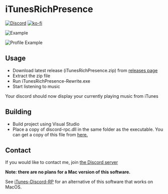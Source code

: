 # iTunesRichPresence

[![Discord](https://discordapp.com/api/guilds/422759073499578411/widget.png)](https://discord.gg/57a8dqb)
[![ko-fi](https://www.ko-fi.com/img/donate_sm.png)](https://ko-fi.com/O5O2FSWT)

![Example](example.png)

![Profile Example](example_profile.png)

## Usage

* Download latest release (iTunesRichPresence.zip) from [releases page](https://github.com/nint8835/iTunesRichPresence/releases)
* Extract the zip file
* Run iTunesRichPresence-Rewrite.exe
* Start listening to music

Your discord should now display your currently playing music from iTunes

## Building

* Build project using Visual Studio
* Place a copy of discord-rpc.dll in the same folder as the executable. You can get a copy of this file from [here.](https://github.com/discordapp/discord-rpc/releases)

## Contact

If you would like to contact me, join [the Discord server](https://discord.gg/57a8dqb)

**Note: there are no plans for a Mac version of this software.**

See [iTunes-Discord-RP](https://github.com/kevinmussi/iTunes-Discord-RP) for an alternative of this software that works on MacOS.
